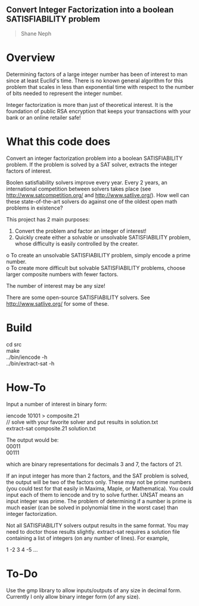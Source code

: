 ## Convert Integer Factorization into a boolean SATISFIABILITY problem ##
> Shane Neph


Overview
=========
Determining factors of a large integer number has been of interest to man since at least Euclid's time. There is no known 
general algorithm for this problem that scales in less than exponential time with respect to the number of bits needed 
to represent the integer number. 

Integer factorization is more than just of theoretical interest.  It is the foundation of public RSA encryption that keeps
your transactions with your bank or an online retailer safe!

What this code does
==================== 
Convert an integer factorization problem into a boolean SATISFIABILITY problem. 
If the problem is solved by a SAT solver, extracts the integer factors of interest.
 
Boolen satisfiability solvers improve every year. Every 2 years, an international competition between solvers takes place (see 
http://www.satcompetition.org/ and http://www.satlive.org/).  How well can these state-of-the-art solvers do against one of the 
oldest open math problems in existence? 

This project has 2 main purposes: 
1) Convert the problem and factor an integer of interest! 
2) Quickly create either a solvable or unsolvable SATISFIABILITY problem, whose difficulty is easily controlled by the creater. 

o To create an unsolvable SATISFIABILITY problem, simply encode a prime number.  
o To create more difficult but solvable SATISFIABILITY problems, choose larger composite numbers with fewer factors.
 
The number of interest may be any size! 
 
There are some open-source SATISFIABILITY solvers.  See http://www.satlive.org/ for some of these.
 
Build
======
cd src  
make  
../bin/iencode -h  
../bin/extract-sat -h  

How-To
=======
Input a number of interest in binary form: 

iencode 10101 > composite.21  
// solve with your favorite solver and put results in solution.txt  
extract-sat composite.21 solution.txt  

The output would be:  
00011  
00111 

which are binary representations for decimals 3 and 7, the factors of 21. 
 
If an input integer has more than 2 factors, and the SAT problem is solved, the output will be two of the factors only.  These 
may not be prime numbers (you could test for that easily in Maxima, Maple, or Mathematica).  You could input each of them to 
iencode and try to solve further. UNSAT means an input integer was prime.  The problem of determining if a number is prime is
much easier (can be solved in polynomial time in the worst case) than integer factorization.

Not all SATISFIABILITY solvers output results in the same format.  You may need to doctor those results slightly.  extract-sat 
requires a solution file containing a list of integers (on any number of lines).  For example, 

1 -2 3 4 -5 ...

To-Do 
====== 
Use the gmp library to allow inputs/outputs of any size in decimal form.  Currently I only allow binary integer form (of any size). 

